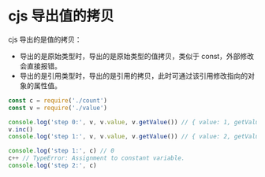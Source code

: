 # cjs 导出值的拷贝

cjs 导出的是值的拷贝：

- 导出的是原始类型时，导出的是原始类型的值拷贝，类似于 const，外部修改会直接报错。
- 导出的是引用类型时，导出的是引用的拷贝，此时可通过该引用修改指向的对象的属性值。

```js
const c = require('./count')
const v = require('./value')

console.log('step 0:', v, v.value, v.getValue()) // { value: 1, getValue: [Function: getValue], inc: [Function: inc] } 1 1
v.inc()
console.log('step 1:', v, v.value, v.getValue()) // { value: 2, getValue: [Function: getValue], inc: [Function: inc] } 2 2

console.log('step 1:', c) // 0
c++ // TypeError: Assignment to constant variable.
console.log('step 2:', c)
```

